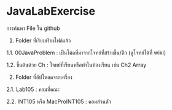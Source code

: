 # JavaLabExercise
การค้นหา File ใน github

1. Folder ที่เรียบเรียงไฟล์แล้ว

  1.1. 00JavaProblem : เป็นโค้ดที่มาจากโจทย์ที่สร้างขึ้น/ติว (ดูโจทย์ได้ที่ wiki)
  
  1.2. ขึ้นต้นด้วย Ch : โจทย์ที่เรียนหรือทำในห้องเรียน  เช่น Ch2 Array
  
2. Folder ที่อัปโหลดจากเครื่อง

  2.1. Lab105 : คอมที่คณะ
  
  2.2. INT105 หรือ MacProINT105 : คอมส่วนตัว
